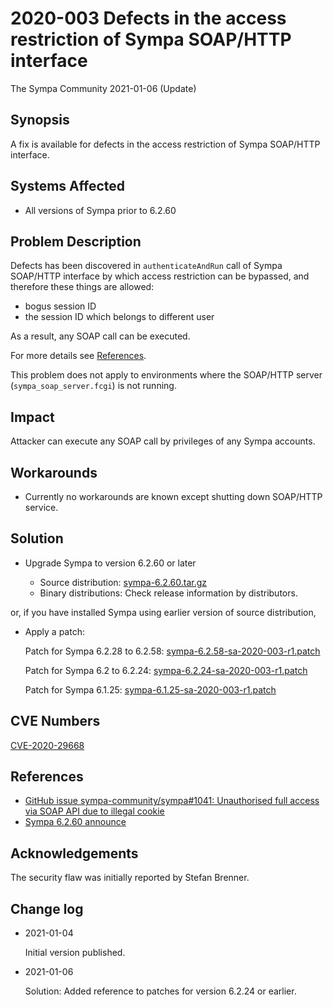 2020-003 Defects in the access restriction of Sympa SOAP/HTTP interface
=======================================================================

The Sympa Community
2021-01-06 (Update)


Synopsis
--------

A fix is available for defects in the access restriction of Sympa
SOAP/HTTP interface.


Systems Affected
----------------

  - All versions of Sympa prior to 6.2.60


Problem Description
-------------------

Defects has been discovered in ``authenticateAndRun`` call of
Sympa SOAP/HTTP interface by which access restriction can be bypassed,
and therefore these things are allowed:

- bogus session ID
- the session ID which belongs to different user

As a result, any SOAP call can be executed.

For more details see [References](#references).

This problem does not apply to environments where the SOAP/HTTP server
(``sympa_soap_server.fcgi``) is not running.


Impact
------

Attacker can execute any SOAP call by privileges of any Sympa accounts.


Workarounds
-----------

  - Currently no workarounds are known except shutting down SOAP/HTTP service.

Solution
--------

  - Upgrade Sympa to version 6.2.60 or later

      - Source distribution: [sympa-6.2.60.tar.gz](https://github.com/sympa-community/sympa/releases/download/6.2.60/sympa-6.2.60.tar.gz)
      - Binary distributions: Check release information by
        distributors.

or, if you have installed Sympa using earlier version of source distribution,

   - Apply a patch:

     Patch for Sympa 6.2.28 to 6.2.58: [sympa-6.2.58-sa-2020-003-r1.patch](https://github.com/sympa-community/sympa/releases/download/6.2.60/sympa-6.2.58-sa-2020-003-r1.patch)

     Patch for Sympa 6.2 to 6.2.24: [sympa-6.2.24-sa-2020-003-r1.patch](https://github.com/sympa-community/sympa/releases/download/6.2.60/sympa-6.2.24-sa-2020-003-r1.patch)

     Patch for Sympa 6.1.25: [sympa-6.1.25-sa-2020-003-r1.patch](https://github.com/sympa-community/sympa/releases/download/6.2.60/sympa-6.1.25-sa-2020-003-r1.patch)

CVE Numbers
-----------

[CVE-2020-29668](https://nvd.nist.gov/vuln/detail/CVE-2020-10936)


References
----------

  - [GitHub issue sympa-community/sympa\#1041: Unauthorised full access via SOAP API due to illegal cookie](https://github.com/sympa-community/sympa/issues/1041)
  - [Sympa 6.2.60 announce](https://github.com/sympa-community/sympa/releases/tag/6.2.60)


Acknowledgements
----------------

The security flaw was initially reported by
Stefan Brenner.


Change log
----------

  - 2021-01-04

    Initial version published.

  - 2021-01-06

    Solution: Added reference to patches for version 6.2.24 or earlier.
